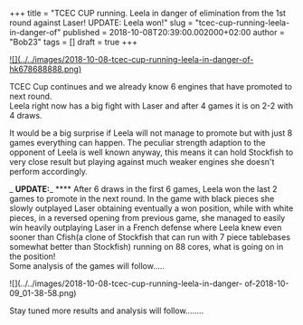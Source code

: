+++
title = "TCEC CUP running. Leela in danger of elimination from the 1st round against Laser! UPDATE: Leela won!"
slug = "tcec-cup-running-leela-in-danger-of"
published = 2018-10-08T20:39:00.002000+02:00
author = "Bob23"
tags = []
draft = true
+++

[![](../../images/2018-10-08-tcec-cup-running-leela-in-danger-of-
hk678688888.png)](https://3.bp.blogspot.com/-EUuhSUNK1rE/W7jIS1e83LI/AAAAAAAAAXo/zrM_1vDSJPkpmRyNl32VFObvLrQB2QG6ACLcBGAs/s1600/hk678688888.png)

  
TCEC Cup continues and we already know 6 engines that have promoted to next
round.  
Leela right now has a big fight with Laser and after 4 games it is on 2-2 with
4 draws.  
  
It would be a big surprise if Leela will not manage to promote but with just 8
games everything can happen. The peculiar strength adaption to the opponent of
Leela is well known anyway, this means it can hold Stockfish to very close
result but playing against much weaker engines she doesn't perform
accordingly.  
  
  
  
 _ **UPDATE:**_ **** After 6 draws in the first 6 games, Leela won the last 2
games to promote in the next round. In the game with black pieces she slowly
outplayed Laser obtaining eventually a won position, while with white pieces,
in a reversed opening from previous game, she managed to easily win heavily
outplaying Laser in a French defense where Leela knew even sooner than Cfish(a
clone of Stockfish that can run with 7 piece tablebases somewhat better than
Stockfish) running on 88 cores, what is going on in the position!  
Some analysis of the games will follow.....  
  
  
![](../../images/2018-10-08-tcec-cup-running-leela-in-danger-
of-2018-10-09_01-38-58.png)  
  
  
  
  
  
  
  
  
  
Stay tuned more results and analysis will follow........

